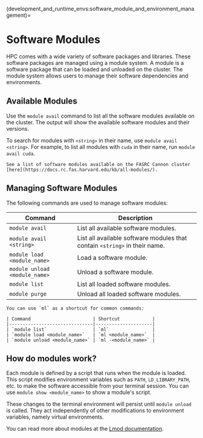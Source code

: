 (development_and_runtime_envs:software_module_and_environment_management)=
# Software Modules

HPC comes with a wide variety of software packages and libraries. These software packages are managed using a module system. A module is a software package that can be loaded and unloaded on the cluster. The module system allows users to manage their software dependencies and environments.

## Available Modules

Use the `module avail` command to list all the software modules available on the cluster. The output will show the available software modules and their versions.

To search for modules with `<string>` in their name, use `module avail <string>`. For example, to list all modules with `cuda` in their name, run `module avail cuda`.

```{note}
See a list of software modules available on the FASRC Cannon cluster [here](https://docs.rc.fas.harvard.edu/kb/all-modules/).
```

## Managing Software Modules

The following commands are used to manage software modules:


| Command                       | Description                                                                |
|-------------------------------|----------------------------------------------------------------------------|
| `module avail`                | List all available software modules.                                       |
| `module avail <string>`       | List all available software modules that contain `<string>` in their name. |
| `module load <module_name>`   | Load a software module.                                                    |
| `module unload <module_name>` | Unload a software module.                                                  |
| `module list`                 | List all loaded software modules.                                          |
| `module purge`                | Unload all loaded software modules.                                        |


```{tip}
You can use `ml` as a shortcut for common commands:

| Command                       | Shortcut            |
|-------------------------------|---------------------|
| `module list`                 | `ml`                |
| `module load <module_name>`   | `ml <module_name>`  |
| `module unload <module_name>` | `ml -<module_name>` |
```

## How do modules work?

Each module is defined by a script that runs when the module is loaded. This script modifies environment variables such as `PATH`, `LD_LIBRARY_PATH`, etc. to make the software accessible from your terminal session. You can use `module show <module_name>` to show a module's script.

These changes to the terminal environment will persist until `module unload` is called. They act independently of other modifications to environment variables, namely virtual environments.

You can read more about modules at the [Lmod documentation](https://lmod.readthedocs.io/).
